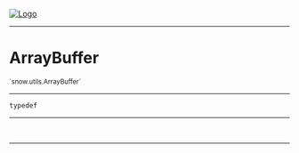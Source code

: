 
[![Logo](../../../images/logo.png)](../../../api/index.html)

---



<h1>ArrayBuffer</h1>
<small>`snow.utils.ArrayBuffer`</small>



---

`typedef`

---

&nbsp;
&nbsp;









---

&nbsp;
&nbsp;
&nbsp;
&nbsp;
